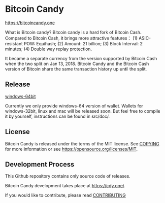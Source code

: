 Bitcoin Candy
===========

https://bitcoincandy.one

What is Bitcoin candy?
Bitcoin candy is a hard fork of Bitcoin Cash. Compared to Bitcoin Cash, it brings more attractive features：
(1) ASIC-resistant POW: Equihash;
(2) Amount: 21 billion;
(3) Block Interval: 2 minutes;
(4) Double way replay protection.

It became a separate currency from the version supported by Bitcoin Cash when the two split on Jan 13, 2018. Bitcoin Candy and the Bitcoin Cash version of Bitcoin share the same transaction history up until the split.


Release
-------

[windows-64bit](https://github.com/bitcoincandyofficial/bitcoincandy/files/1707921/bitcoincandy-windows-exe.zip)

Currently we only provide windows-64 version of wallet. Wallets for windows-32bit, linux and mac will be released soon. But feel free to compile it by yourself, instructions can be found in src/doc/. 

License
-------

Bitcoin Candy is released under the terms of the MIT license. See [COPYING](COPYING) for more
information or see https://opensource.org/licenses/MIT.

Development Process
-------------------

This Github repository contains only source code of releases.

Bitcoin Candy development takes place at https://cdy.one/.

If you would like to contribute, please read [CONTRIBUTING](CONTRIBUTING.md)

